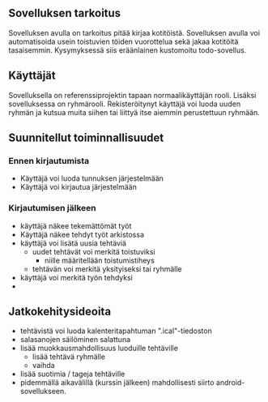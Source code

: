 ## Sovelluksen tarkoitus
Sovelluksen avulla on tarkoitus pitää kirjaa kotitöistä. Sovelluksen avulla voi automatisoida usein toistuvien töiden vuorottelua sekä  jakaa kotitöitä tasaisemmin. Kysymyksessä siis eräänlainen kustomoitu todo-sovellus.

## Käyttäjät
Sovelluksella on referenssiprojektin tapaan normaalikäyttäjän rooli. Lisäksi sovelluksessa on ryhmärooli. Rekisteröitynyt käyttäjä voi luoda uuden ryhmän ja kutsua muita siihen tai liittyä itse aiemmin perustettuun ryhmään.

## Suunnitellut toiminnallisuudet
### Ennen kirjautumista
* Käyttäjä voi luoda tunnuksen järjestelmään
* Käyttäjä voi kirjautua järjestelmään

### Kirjautumisen jälkeen
* käyttäjä näkee tekemättömät työt
* Käyttäjä näkee tehdyt työt arkistossa
* käyttäjä voi lisätä uusia tehtäviä
    * uudet tehtävät voi merkitä toistuviksi
        * niille määritellään toistumistiheys
    * tehtävän voi merkitä yksityiseksi tai ryhmälle
* käyttäjä voi merkitä työn tehdyksi
* 

## Jatkokehitysideoita
* tehtävistä voi luoda kalenteritapahtuman ".ical"-tiedoston
* salasanojen säilöminen salattuna
* lisää muokkausmahdollisuus luoduille tehtäville
    * lisää tehtävä ryhmälle
    * vaihda 
* lisää suotimia / tageja tehtäville
* pidemmällä aikavälillä (kurssin jälkeen) mahdollisesti siirto android-sovellukseen.
